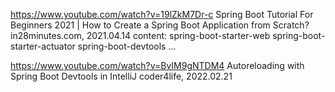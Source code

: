https://www.youtube.com/watch?v=19lZkM7Dr-c
Spring Boot Tutorial For Beginners 2021 | How to Create a Spring Boot Application from Scratch?
in28minutes.com, 2021.04.14
content:
spring-boot-starter-web
spring-boot-starter-actuator
spring-boot-devtools
...

https://www.youtube.com/watch?v=BvIM9gNTDM4
Autoreloading with Spring Boot Devtools in IntelliJ
coder4life, 2022.02.21
